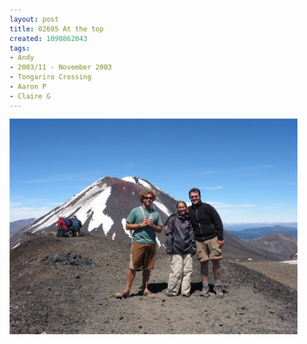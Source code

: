 ```yaml
---
layout: post
title: 02695 At the top
created: 1090862043
tags:
- Andy
- 2003/11 - November 2003
- Tongariro Crossing
- Aaron P
- Claire G
---
```


<img src="/image/images/126_2695-911.jpg"/>

